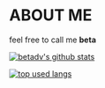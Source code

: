 # ABOUT ME
feel free to call me **beta**

[![betadv's github stats](https://github-readme-stats.vercel.app/api?username=betadv&show_icons=true&theme=transparent)]()

[![top used langs](https://github-readme-stats.vercel.app/api/top-langs/?username=betadv&theme=transparent&hide=css,nix&layout=compact)]()
